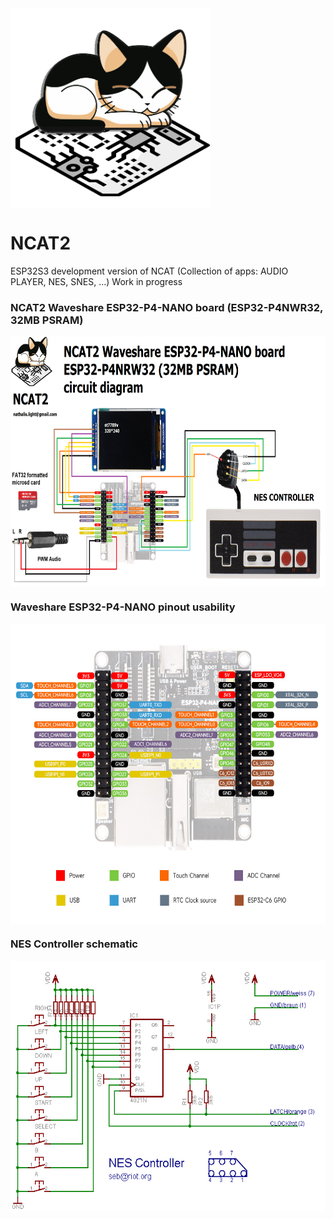 <img src="https://github.com/nathalislight/NCAT2/blob/main/NCAT.png" align="center" height="320" width="320">

# NCAT2
ESP32S3 development version of NCAT (Collection of apps: AUDIO PLAYER, NES, SNES, ...) Work in progress

### NCAT2 Waveshare ESP32-P4-NANO board (ESP32-P4NWR32, 32MB PSRAM)
<img src="https://github.com/nathalislight/NCAT2/blob/main/DIAGRAMS/NCAT2-esp32-p4-diagram.png?raw=true" align="center" height="400" width="640">

### Waveshare ESP32-P4-NANO pinout usability
<img src="https://github.com/nathalislight/NCAT2/blob/main/INSTRUCTIONS/ESP32-P4-NANO-details-inter.jpg?raw=true" align="center" height="480" width="640">

### NES Controller schematic
<img src="https://github.com/nathalislight/NCAT2/blob/main/DIAGRAMS/nes-controller-schematic.png" align="center" height="400" width="640">

